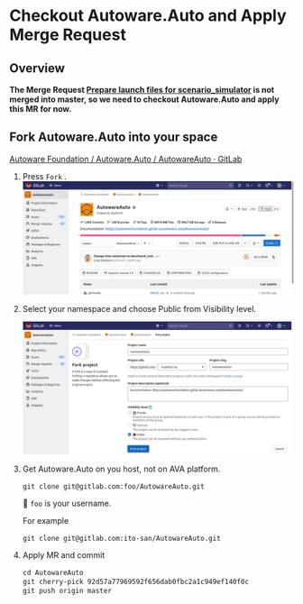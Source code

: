 # Checkout Autoware.Auto and Apply Merge Request

## Overview

**The Merge Request [Prepare launch files for scenario_simulator](https://gitlab.com/autowarefoundation/autoware.auto/AutowareAuto/-/merge_requests/1267) is not merged into master, so we need to checkout Autoware.Auto and apply this MR for now.**

## Fork Autoware.Auto into your space

[Autoware Foundation / Autoware.Auto / AutowareAuto · GitLab](https://gitlab.com/autowarefoundation/autoware.auto/AutowareAuto)

1. Press `Fork`
.
   ![Fork](images/checkout_autoware/fork1.png)

1. Select your namespace and choose Public from Visibility level.

   ![Fork project](images/checkout_autoware/fork2.png)

1. Get Autoware.Auto on you host, not on AVA platform.

   ```console
   git clone git@gitlab.com:foo/AutowareAuto.git
   ```

   :speech_balloon: `foo` is your username.

   For example

   ```console
   git clone git@gitlab.com:ito-san/AutowareAuto.git
   ```

1. Apply MR and commit

   ```console
   cd AutowareAuto
   git cherry-pick 92d57a77969592f656dab0fbc2a1c949ef140f0c
   git push origin master
   ```
  